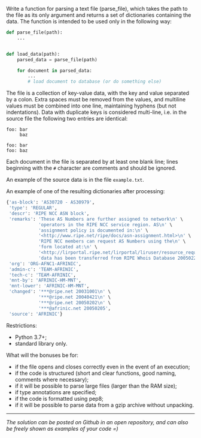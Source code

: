 Write a function for parsing a text file (parse_file), which takes the path to the file as its only argument and returns a set of dictionaries containing the data. The function is intended to be used only in the following way:
```python
def parse_file(path):
    ...


def load_data(path):
    parsed_data = parse_file(path)

    for document in parsed_data:
        ...
        # load document to database (or do something else)
```

The file is a collection of key-value data, with the key and value separated by a colon.
Extra spaces must be removed from the values, and multiline values must be combined into one line, maintaining hyphens (but not indentations).
Data with duplicate keys is considered multi-line, i.e. in the source file the following two entries are identical:
```
foo: bar
     baz

foo: bar
foo: baz
```

Each document in the file is separated by at least one blank line; lines beginning with the `#` character are comments and should be ignored.

An example of the source data is in the file `example.txt`.

An example of one of the resulting dictionaries after processing:

```python
{'as-block': 'AS30720 - AS30979',
 'type': 'REGULAR',
 'descr': 'RIPE NCC ASN block',
 'remarks': 'These AS Numbers are further assigned to network\n' \
            'operators in the RIPE NCC service region. AS\n' \
            'assignment policy is documented in:\n' \
            '<http://www.ripe.net/ripe/docs/asn-assignment.html>\n' \
            'RIPE NCC members can request AS Numbers using the\n' \
            'form located at:\n' \
            '<http://lirportal.ripe.net/lirportal/liruser/resource_request/draw.html?name=as-number>\n' \
            'data has been transferred from RIPE Whois Database 20050221',
 'org': 'ORG-AFNC1-AFRINIC',
 'admin-c': 'TEAM-AFRINIC',
 'tech-c': 'TEAM-AFRINIC',
 'mnt-by': 'AFRINIC-HM-MNT',
 'mnt-lower': 'AFRINIC-HM-MNT',
 'changed': '***@ripe.net 20031001\n' \
            '***@ripe.net 20040421\n' \
            '***@ripe.net 20050202\n' \
            '***@afrinic.net 20050205',
 'source': 'AFRINIC'}
```

Restrictions:

* Python 3.7+;
* standard library only.

What will the bonuses be for:

* if the file opens and closes correctly even in the event of an execution;
* if the code is structured (short and clear functions, good naming, comments where necessary);
* if it will be possible to parse large files (larger than the RAM size);
* if type annotations are specified;
* if the code is formatted using pep8;
* if it will be possible to parse data from a gzip archive without unpacking.
--- 

*The solution can be posted on Github in an open repository, and can also be freely shown as examples of your code =)*
